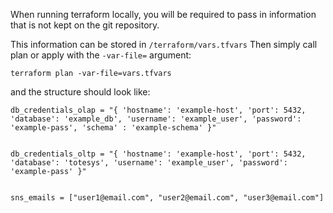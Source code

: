 When running terraform locally, you will be required to pass in information that is not kept on the git repository.

This information can be stored in `/terraform/vars.tfvars`
Then simply call plan or apply with the `-var-file=` argument:

`terraform plan -var-file=vars.tfvars`

and the structure should look like:

```
db_credentials_olap = "{ 'hostname': 'example-host', 'port': 5432, 'database': 'example_db', 'username': 'example_user', 'password': 'example-pass', 'schema' : 'example-schema' }"


db_credentials_oltp = "{ 'hostname': 'example-host', 'port': 5432, 'database': 'totesys', 'username': 'example_user', 'password': 'example-pass' }"


sns_emails = ["user1@email.com", "user2@email.com", "user3@email.com"]
```